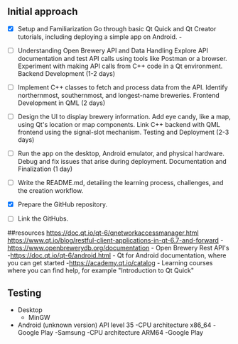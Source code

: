 ## Initial approach

- [X] Setup and Familiarization
  Go through basic Qt Quick and Qt Creator tutorials, including deploying a simple app on Android. - 

- [ ] Understanding Open Brewery API and Data Handling
Explore API documentation and test API calls using tools like Postman or a browser.
Experiment with making API calls from C++ code in a Qt environment.
Backend Development (1-2 days)

- [ ] Implement C++ classes to fetch and process data from the API.
Identify northernmost, southernmost, and longest-name breweries.
Frontend Development in QML (2 days)

- [ ] Design the UI to display brewery information.
  Add eye candy, like a map, using Qt's location or map components.
  Link C++ backend with QML frontend using the signal-slot mechanism.
  Testing and Deployment (2-3 days)

- [ ] Run the app on the desktop, Android emulator, and physical hardware.
  Debug and fix issues that arise during deployment.
  Documentation and Finalization (1 day)

- [ ] Write the README.md, detailing the learning process, challenges, and the creation workflow.
    
- [X]  Prepare the GitHub repository.
      
- [ ]  Link the GitHubs.

##resources
https://doc.qt.io/qt-6/qnetworkaccessmanager.html
https://www.qt.io/blog/restful-client-applications-in-qt-6.7-and-forward
-https://www.openbrewerydb.org/documentation - Open Brewery Rest API's
-https://doc.qt.io/qt-6/android.html - Qt for Android documentation, where you can get started
-https://academy.qt.io/catalog - Learning courses where you can find help, for example "Introduction to Qt Quick"


## Testing
- Desktop
   - MinGW
- Android (unknown version) API level 35
    -CPU architecture x86_64
    -Google Play
-Samsung
    -CPU architecture ARM64
    -Google Play
